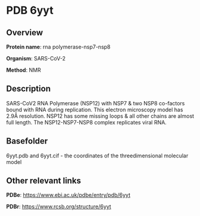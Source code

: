 # PDB 6yyt

## Overview

**Protein name**: rna polymerase-nsp7-nsp8

**Organism**: SARS-CoV-2

**Method**: NMR

## Description

SARS-CoV2 RNA Polymerase (NSP12) with NSP7 & two NSP8 co-factors bound with RNA during replication. This electron microscopy model has 2.9Å resolution. NSP12 has some missing loops & all other chains are almost full length. The NSP12-NSP7-NSP8 complex replicates viral RNA.

## Basefolder

6yyt.pdb and 6yyt.cif - the coordinates of the threedimensional molecular model



## Other relevant links 
**PDBe**:  https://www.ebi.ac.uk/pdbe/entry/pdb/6yyt
 
**PDBr**: https://www.rcsb.org/structure/6yyt 
